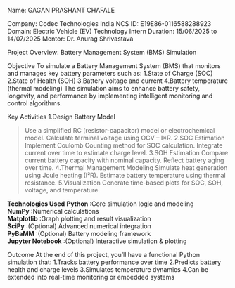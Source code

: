 Name: GAGAN PRASHANT CHAFALE

Company: Codec Technologies India 
NCS ID: E19E86-0116588288923
Domain: Electric Vehicle (EV) Technology Intern
Duration: 15/06/2025 to 14/07/2025
Mentor: Dr. Anurag Shrivastava

Project Overview: Battery Management System (BMS) Simulation

Objective
To simulate a Battery Management System (BMS) that monitors and manages key battery parameters such as:
1.State of Charge (SOC)
2.State of Health (SOH)
3.Battery voltage and current
4.Battery temperature (thermal modeling)
The simulation aims to enhance battery safety, longevity, and performance by implementing intelligent monitoring and control algorithms.

Key Activities
1.Design Battery Model
  >Use a simplified RC (resistor-capacitor) model or electrochemical model.
  >Calculate terminal voltage using OCV – I×R.
2.SOC Estimation
  >Implement Coulomb Counting method for SOC calculation.
  >Integrate current over time to estimate charge level.
3.SOH Estimation
  >Compare current battery capacity with nominal capacity.
  >Reflect battery aging over time.
4.Thermal Management Modeling
  >Simulate heat generation using Joule heating (I²R).
  >Estimate battery temperature using thermal resistance.
5.Visualization
  >Generate time-based plots for SOC, SOH, voltage, and temperature.

**Technologies Used**
**Python**           :Core simulation logic and modeling           
**NumPy**            :Numerical calculations                       
**Matplotlib**       :Graph plotting and result visualization      
**SciPy**            :(Optional) Advanced numerical integration    
**PyBaMM**           :(Optional) Battery modeling framework        
**Jupyter Notebook** :(Optional) Interactive simulation & plotting 

 Outcome
At the end of this project, you’ll have a functional Python simulation that:
1.Tracks battery performance over time
2.Predicts battery health and charge levels
3.Simulates temperature dynamics
4.Can be extended into real-time monitoring or embedded systems
